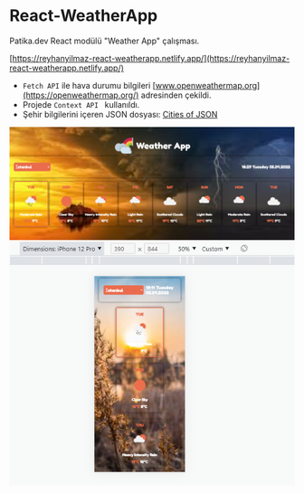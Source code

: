 # React-WeatherApp
Patika.dev React modülü "Weather App" çalışması.

[https://reyhanyilmaz-react-weatherapp.netlify.app/](https://reyhanyilmaz-react-weatherapp.netlify.app/)

* ```Fetch API``` ile hava durumu bilgileri [www.openweathermap.org](https://openweathermap.org/) adresinden çekildi.
* Projede ```Context API ``` kullanıldı.
* Şehir bilgilerini içeren JSON dosyası: [Cities of JSON](https://gist.github.com/ozdemirburak) 

![screenshot1](./src/assets/weather.png)
![screenshot2](./src/assets/weather2.png)
